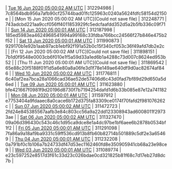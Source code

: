 | [Tue 16 Jun 2020 05:00:02 AM UTC](https://transfer.sh/6Tr3g/dashninja-dbdump-20200616070002.tar.bz2) | 312294986 | 7c8564bdb956a7afb90cf25744bad01fc125963c0240a5624fdfc58154d2150e | 
| [Mon 15 Jun 2020 05:00:02 AM UTC](Could not save file) | 312248771 | 743adcbd221aa9ccf056ff4011853929fc5edcfaafdd352d5a2b5fb336c09f71 | 
| [Sun 14 Jun 2020 05:00:01 AM UTC](https://transfer.sh/15Wt65/dashninja-dbdump-20200614070001.tar.bz2) | 312187998 | 185ed5983ea4624968541994a99168c33fdba766bcc24566f27b846e475b2f52 | 
| [Sat 13 Jun 2020 05:00:01 AM UTC](https://transfer.sh/5bZp5/dashninja-dbdump-20200613070001.tar.bz2) | 311990873 | 929170b1e92b1aab97acb1ebf92f191a52b0c15f340cf053c36f49afd7db2e2c | 
| [Fri 12 Jun 2020 05:00:02 AM UTC](Could not save file) | 311898151 | 7b1d0f9548e0003cb6f010e1f5a59d33a1ed6b1a4288c73d007c8624ed953b52 | 
| [Thu 11 Jun 2020 05:00:01 AM UTC](Could not save file) | 311869542 | 65e88c20f5188f01f1d5a6e80a8a06fe3d1f78e149ae640df9d0ac82674af846 | 
| [Wed 10 Jun 2020 05:00:02 AM UTC](https://transfer.sh/iqAer/dashninja-dbdump-20200610070002.tar.bz2) | 311776811 | 6c40af2ea7bca28a1066cad36ae52de57406d6c43d0fad7bf89d29d650a5d6ed | 
| [Tue 09 Jun 2020 05:00:01 AM UTC](https://transfer.sh/iBz74/dashninja-dbdump-20200609070001.tar.bz2) | 311623880 | bfe421667f0981f9d20196d8730f7b7194254dafd1d6b33b085e87e12a741182 | 
| [Mon 08 Jun 2020 05:00:01 AM UTC](https://transfer.sh/16jz9n/dashninja-dbdump-20200608070001.tar.bz2) | 311597912 | e7753404a9fdaaec8a0cace6b172d375fa83309ce0174f70fafd2f981076262c | 
| [Sun 07 Jun 2020 05:00:02 AM UTC](https://transfer.sh/q4D9k/dashninja-dbdump-20200607070002.tar.bz2) | 311472723 | 2fd24e845385567aafb3e84c803cc56a9a22dd123308943ad6008011f29733ae | 
| [Sat 06 Jun 2020 05:00:02 AM UTC](https://transfer.sh/C98yK/dashninja-dbdump-20200606070002.tar.bz2) | 311327470 | 09a06d396430c543c46c1d95ca9dce8e1a4dc97be1bf6aee6b2878b0534bf1f2 | 
| [Fri 05 Jun 2020 05:00:01 AM UTC](https://transfer.sh/DcG3e/dashninja-dbdump-20200605070001.tar.bz2) | 311291098 | 7fa86a9a18af9ba9331c59ff536cd913b8fb60b82714b501889c5df2e3a65469 | 
| [Thu 04 Jun 2020 05:00:01 AM UTC](https://transfer.sh/9sMew/dashninja-dbdump-20200604070001.tar.bz2) | 311232208 | 0a791bf0c1b106a7b24733df47d53ec1162460fd8e350905941cb68a23e98ce9 | 
| [Wed 03 Jun 2020 05:00:01 AM UTC](https://transfer.sh/h8OKt/dashninja-dbdump-20200603070001.tar.bz2) | 311089774 | e23c597252e8517d3f61c33d23c026bdae0cd321825b81f68c7d17eb27d8dc7b | 

